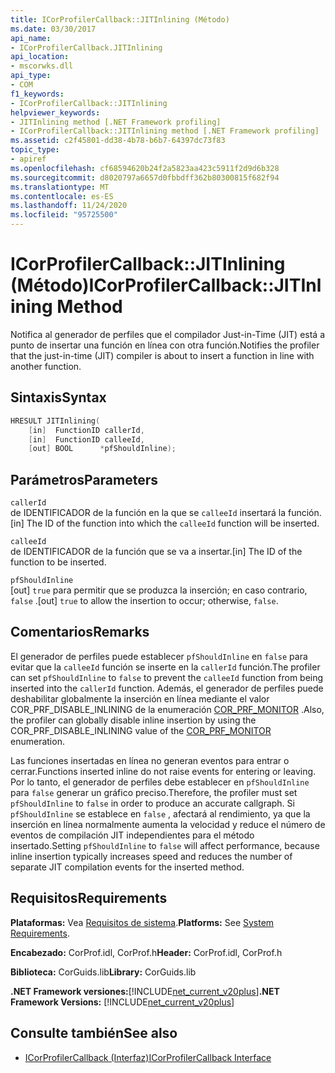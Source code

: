 ```yaml
---
title: ICorProfilerCallback::JITInlining (Método)
ms.date: 03/30/2017
api_name:
- ICorProfilerCallback.JITInlining
api_location:
- mscorwks.dll
api_type:
- COM
f1_keywords:
- ICorProfilerCallback::JITInlining
helpviewer_keywords:
- JITInlining method [.NET Framework profiling]
- ICorProfilerCallback::JITInlining method [.NET Framework profiling]
ms.assetid: c2f45801-dd38-4b78-b6b7-64397dc73f83
topic_type:
- apiref
ms.openlocfilehash: cf68594620b24f2a5823aa423c5911f2d9d6b328
ms.sourcegitcommit: d8020797a6657d0fbbdff362b80300815f682f94
ms.translationtype: MT
ms.contentlocale: es-ES
ms.lasthandoff: 11/24/2020
ms.locfileid: "95725500"
---
```

# <a name="icorprofilercallbackjitinlining-method"></a><span data-ttu-id="991a4-102">ICorProfilerCallback::JITInlining (Método)</span><span class="sxs-lookup"><span data-stu-id="991a4-102">ICorProfilerCallback::JITInlining Method</span></span>

<span data-ttu-id="991a4-103">Notifica al generador de perfiles que el compilador Just-in-Time (JIT) está a punto de insertar una función en línea con otra función.</span><span class="sxs-lookup"><span data-stu-id="991a4-103">Notifies the profiler that the just-in-time (JIT) compiler is about to insert a function in line with another function.</span></span>  
  
## <a name="syntax"></a><span data-ttu-id="991a4-104">Sintaxis</span><span class="sxs-lookup"><span data-stu-id="991a4-104">Syntax</span></span>  
  
```cpp  
HRESULT JITInlining(  
    [in]  FunctionID callerId,  
    [in]  FunctionID calleeId,  
    [out] BOOL      *pfShouldInline);  
```  
  
## <a name="parameters"></a><span data-ttu-id="991a4-105">Parámetros</span><span class="sxs-lookup"><span data-stu-id="991a4-105">Parameters</span></span>  

 `callerId`  
 <span data-ttu-id="991a4-106">de IDENTIFICADOR de la función en la que se `calleeId` insertará la función.</span><span class="sxs-lookup"><span data-stu-id="991a4-106">[in] The ID of the function into which the `calleeId` function will be inserted.</span></span>  
  
 `calleeId`  
 <span data-ttu-id="991a4-107">de IDENTIFICADOR de la función que se va a insertar.</span><span class="sxs-lookup"><span data-stu-id="991a4-107">[in] The ID of the function to be inserted.</span></span>  
  
 `pfShouldInline`  
 <span data-ttu-id="991a4-108">[out] `true` para permitir que se produzca la inserción; en caso contrario, `false` .</span><span class="sxs-lookup"><span data-stu-id="991a4-108">[out] `true` to allow the insertion to occur; otherwise, `false`.</span></span>  
  
## <a name="remarks"></a><span data-ttu-id="991a4-109">Comentarios</span><span class="sxs-lookup"><span data-stu-id="991a4-109">Remarks</span></span>  

 <span data-ttu-id="991a4-110">El generador de perfiles puede establecer `pfShouldInline` en `false` para evitar que la `calleeId` función se inserte en la `callerId` función.</span><span class="sxs-lookup"><span data-stu-id="991a4-110">The profiler can set `pfShouldInline` to `false` to prevent the `calleeId` function from being inserted into the `callerId` function.</span></span> <span data-ttu-id="991a4-111">Además, el generador de perfiles puede deshabilitar globalmente la inserción en línea mediante el valor COR_PRF_DISABLE_INLINING de la enumeración [COR_PRF_MONITOR](cor-prf-monitor-enumeration.md) .</span><span class="sxs-lookup"><span data-stu-id="991a4-111">Also, the profiler can globally disable inline insertion by using the COR_PRF_DISABLE_INLINING value of the [COR_PRF_MONITOR](cor-prf-monitor-enumeration.md) enumeration.</span></span>  
  
 <span data-ttu-id="991a4-112">Las funciones insertadas en línea no generan eventos para entrar o cerrar.</span><span class="sxs-lookup"><span data-stu-id="991a4-112">Functions inserted inline do not raise events for entering or leaving.</span></span> <span data-ttu-id="991a4-113">Por lo tanto, el generador de perfiles debe establecer en `pfShouldInline` para `false` generar un gráfico preciso.</span><span class="sxs-lookup"><span data-stu-id="991a4-113">Therefore, the profiler must set `pfShouldInline` to `false` in order to produce an accurate callgraph.</span></span> <span data-ttu-id="991a4-114">Si `pfShouldInline` se establece en `false` , afectará al rendimiento, ya que la inserción en línea normalmente aumenta la velocidad y reduce el número de eventos de compilación JIT independientes para el método insertado.</span><span class="sxs-lookup"><span data-stu-id="991a4-114">Setting `pfShouldInline` to `false` will affect performance, because inline insertion typically increases speed and reduces the number of separate JIT compilation events for the inserted method.</span></span>  
  
## <a name="requirements"></a><span data-ttu-id="991a4-115">Requisitos</span><span class="sxs-lookup"><span data-stu-id="991a4-115">Requirements</span></span>  

 <span data-ttu-id="991a4-116">**Plataformas:** Vea [Requisitos de sistema](../../get-started/system-requirements.md).</span><span class="sxs-lookup"><span data-stu-id="991a4-116">**Platforms:** See [System Requirements](../../get-started/system-requirements.md).</span></span>  
  
 <span data-ttu-id="991a4-117">**Encabezado:** CorProf.idl, CorProf.h</span><span class="sxs-lookup"><span data-stu-id="991a4-117">**Header:** CorProf.idl, CorProf.h</span></span>  
  
 <span data-ttu-id="991a4-118">**Biblioteca:** CorGuids.lib</span><span class="sxs-lookup"><span data-stu-id="991a4-118">**Library:** CorGuids.lib</span></span>  
  
 <span data-ttu-id="991a4-119">**.NET Framework versiones:**[!INCLUDE[net_current_v20plus](../../../../includes/net-current-v20plus-md.md)]</span><span class="sxs-lookup"><span data-stu-id="991a4-119">**.NET Framework Versions:** [!INCLUDE[net_current_v20plus](../../../../includes/net-current-v20plus-md.md)]</span></span>  
  
## <a name="see-also"></a><span data-ttu-id="991a4-120">Consulte también</span><span class="sxs-lookup"><span data-stu-id="991a4-120">See also</span></span>

- [<span data-ttu-id="991a4-121">ICorProfilerCallback (Interfaz)</span><span class="sxs-lookup"><span data-stu-id="991a4-121">ICorProfilerCallback Interface</span></span>](icorprofilercallback-interface.md)
